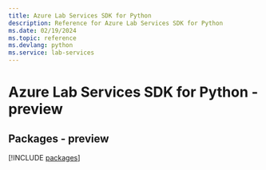 ```yaml
---
title: Azure Lab Services SDK for Python
description: Reference for Azure Lab Services SDK for Python
ms.date: 02/19/2024
ms.topic: reference
ms.devlang: python
ms.service: lab-services
---
```

# Azure Lab Services SDK for Python - preview
## Packages - preview
[!INCLUDE [packages](lab-services-index.md)]